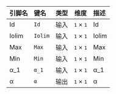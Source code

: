 <!--
DO NOT EDIT THIS FILE DIRECTLY.
This file is generated by tools/comp-docs.js.
All changes will be overwritten by regeneration.
-->

<slot class="model-pins">

| 引脚名 | 键名 | 类型 | 维度 | 描述 |
|:------ |:---- |:----:|:----:|:---- |
| Id | `Id` | 输入 | <samp>1</samp> × <samp>1</samp> | Id |
| Iolim | `Iolim` | 输入 | <samp>1</samp> × <samp>1</samp> | Iolim |
| Max | `Max` | 输入 | <samp>1</samp> × <samp>1</samp> | Max |
| Min | `Min` | 输入 | <samp>1</samp> × <samp>1</samp> | Min |
| α\_1 | `α_1` | 输入 | <samp>1</samp> × <samp>1</samp> | α_1 |
| α | `α` | 输出 | <samp>1</samp> × <samp>1</samp> | α |

</slot>
